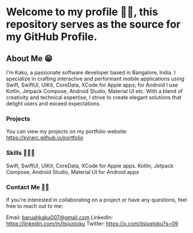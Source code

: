
# Welcome to my profile 👋🏼, this repository serves as the source for my GitHub Profile.

## About Me 😁

I'm Kaku, a passionate software developer based in Bangalore, India. I specialize in crafting interactive and performant mobile applications using Swift, SwiftUI, UIKit, CoreData, XCode for Apple apps; for Android I use Kotlin, Jetpack Compose, Android Studio, Material UI etc. With a blend of creativity and technical expertise, I strive to create elegant solutions that delight users and exceed expectations.

### Projects

You can view my projects on my portfolio website:
https://kvrarc.github.io/portfolio

### Skills 🧑🏻‍💻

Swift, SwiftUI, UIKit, CoreData, XCode for Apple apps.
Kotlin, Jetpack Compose, Android Studio, Material UI for Android apps

### Contact Me 🤙🏼

If you're interested in collaborating on a project or have any questions, feel free to reach out to me:

Email: baruahkaku007@gmail.com
LinkedIn: https://linkedin.com/in/itsjustoku
Twitter: https://x.com/itsjustoku?s=09
